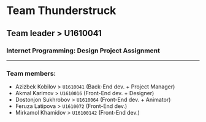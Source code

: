 # Team Thunderstruck
## Team leader > U1610041
### Internet Programming: Design Project Assignment

---

### Team members:
+ Azizbek Kobilov			>		`U1610041`	(Back-End	dev.  + Project Manager)
+ Akmal Karimov				>		`U1610016`	(Front-End dev. + Designer) 
+ Dostonjon Sukhrobov >		`U1610064`	(Front-End dev. + Animator)
+ Feruza Latipova			>		`U1610072`	(Front-End dev.)
+ Mirkamol Khamidov		>		`U16100142`	(Front-End dev.)